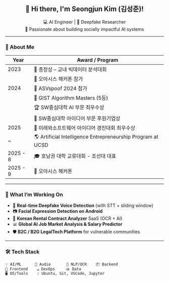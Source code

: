 <h2 align="center">👋 Hi there, I'm <strong>Seongjun Kim (김성준)</strong>!</h2>
<p align="center">
  💻 AI Engineer | 🧠 Deepfake Researcher <br/>
  🚀 Passionate about building socially impactful AI systems
</p>

---

### 🧭 About Me

| Year | Award / Program                                             |
| ---- | ----------------------------------------------------------- |
| 2023 | 🥇 총장상 – 교내 빅데이터 분석대회                                          |
|      | 🏅 오아시스 해커톤 참가                                                |
| 2024 | 🎤 ASVspoof 2024 참가                                         |
|      | 🧮 GIST Algorithm Masters (5등)                                  |
|      | 🏆 SW중심대학 AI 부문 최우수상                                        |
|      | 🤝 SW중심대학 아이디어 부문 후원기업상                                     |
| 2025 | 🥈 미래와소프트웨어 아이디어 경진대회 최우수상                                   |
|   ~   | 🌎 Artificial Intelligence Entrepreneurship Program at UCSD |
| 2025 - 8  | 🎓 호남권 대학 교류대회 - 조선대 대표                                       |
| 2025 - 9  | 🧠 오아시스 해커톤                                            |


---

### 🧠 What I’m Working On

- 🎤 **Real-time Deepfake Voice Detection** (with STT + sliding window)
- 📷 **Facial Expression Detection on Android**
- 🧾 **Korean Rental Contract Analyzer** SaaS (OCR + AI)
- 📊 **Global AI Job Market Analysis & Salary Predictor**
- 🛡️ **B2C / B2G LegalTech Platform** for vulnerable communities

---

### 🛠️ Tech Stack

```bash
💡 AI/ML      🧪 Audio       🧾 NLP/OCR    📦 Backend   
🎨 Frontend    ☁️ DevOps     📊 Data       
🖥 OS/Tools    : Ubuntu, Git, VSCode, Jupyter


